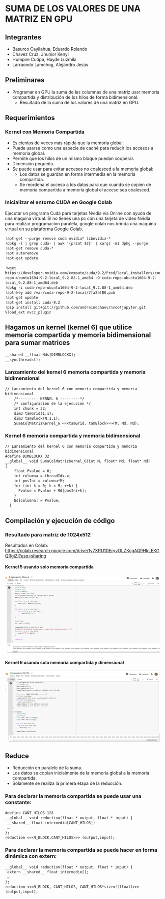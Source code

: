 # SUMA DE LOS VALORES DE UNA MATRIZ EN GPU
## Integrantes
- Basurco Cayllahua, Eduardo Rolando
- Chavez Cruz, Jhunior Kenyi
- Humpire Cutipa, Hayde Luzmila
- Larraondo Lamchog, Alejandro Jesús 

## Preliminares
- Programar en GPU la suma de las columnas de una matriz usar memoria compartida y distribución de los hilos de forma bidimensional.
  - Resultado de la suma de los valores de una matriz en GPU.
  
## Requerimientos

### Kernel con Memoria Compartida
- Es cientos de veces más rápida que la memoria global.
- Puede usarse como una especie de caché para reducir los accesos a memoria global.
- Permite que los hilos de un mismo bloque puedan cooperar.
- Dimensión pequeña.
- Se puede usar para evitar accesos no coalesced a la memoria global:
  - Los datos se guardan en forma intermedia en la memoria compartida.
  - Se reordena el acceso a los datos para que cuando se copien de memoria compartida a memoria global el acceso sea coalesced.

### Inicializar el entorno CUDA en Google Colab
Ejecutar un programa Cuda para tarjetas Nvidia via Online con ayuda de una maquina virtual. Si no tienes una pc  con una tarjeta de video Nvidia para realizar programacion paralela, google colab nos brinda una maquina virtual en su plataforma Google Colab.
```codigo
!apt-get --purge remove cuda nvidia* libnvidia-*
!dpkg -l | grep cuda- | awk '{print $2}' | xargs -n1 dpkg --purge
!apt-get remove cuda-*
!apt autoremove
!apt-get update

!wget https://developer.nvidia.com/compute/cuda/9.2/Prod/local_installers/cuda-repo-ubuntu1604-9-2-local_9.2.88-1_amd64 -O cuda-repo-ubuntu1604-9-2-local_9.2.88-1_amd64.deb
!dpkg -i cuda-repo-ubuntu1604-9-2-local_9.2.88-1_amd64.deb
!apt-key add /var/cuda-repo-9-2-local/7fa2af80.pub
!apt-get update
!apt-get install cuda-9.2
!pip install git+git://github.com/andreinechaev/nvcc4jupyter.git
%load_ext nvcc_plugin
```

## Hagamos un kernel (kernel 6) que utilice memoria compartida  y memoria bidimensional para sumar matrices 
```cuda
__shared __float Nds[DIMBLOCKX];
__syncthreads(); 
```

### Lanzamiento del kernel 6 memoria compartida y memoria bidimensional
```cuda
// Lanzamiento del kernel 6 con memoria compartida y memoria bidimensional
    /*--------- KERNEL 6 ---------*/
    /* configuración de la ejecución */
    int chunk = 32;
    dim3 tamGrid(1,1);
    dim3 tamBlock(N,1,1);
    SumaColMatrizKernel_6 <<<tamGrid, tamBlock>>>(M, Md, Nd);
```
### Kernel 6 memoria compartida  y memoria bidimensional
```cuda
// Lanzamiento del kernel 6 con memoria compartida y memoria bidimensional
#define DIMBLOCKX 32
__global__ void SumaColMatrizKernel_6(int M, float* Md, float* Nd)
{
    float Pvalue = 0;
    int columna = threadIdx.x;
    int posIni = columna*M;
    for (int k = 0; k < M; ++k) {
      Pvalue = Pvalue + Md[posIni+k];
    }
    Nd[columna] = Pvalue;
  }

```

## Compilación y ejecución de código
### Resultado para matriz de 1024x512
Resultados en Colab: https://colab.research.google.com/drive/1y7XRU1DEryvOLZKcgAQ9HkLEKGQRgjZl?usp=sharing

#### Kernel 5 usando solo memoria compartida
![](imagenes/resultado1.PNG)

#### Kernel 6 usando solo memoria compartida y dimensional
![](imagenes/cudaresultado.PNG)

## Reduce
- Reducción en paralelo de la suma.
- Los datos se copian inicialmente de la memoria global a la memoria compartida.
- Solamente se realiza la primera etapa de la reducción. 

### Para declarar la memoria compartida se puede usar una constante:
```cuda
#define CANT_HILOS 128
__global__ void reduction(float * output, float * input) {
 __shared__ float intermedio[CANT_HILOS];
 …
};
reduction <<<N_BLOCK,CANT_HILOS>>> (output,input);
```

### Para declarar la memoria compartida se puede hacer en forma dinámica con extern:
```cuda
__global__ void reduction(float * output, float * input) {
 extern __shared__ float intermedio[];
 …
};
reduction <<<N_BLOCK, CANT_HILOS, CANT_HILOS*sizeof(float)>>> (output,input);
```
